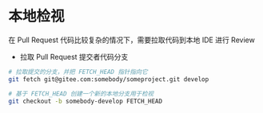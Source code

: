 # 本地检视

在 Pull Request 代码比较复杂的情况下，需要拉取代码到本地 IDE 进行 Review

- 拉取 Pull Request 提交者代码分支

```bash
# 拉取提交的分支，并把 FETCH_HEAD 指针指向它
git fetch git@gitee.com:somebody/someproject.git develop

# 基于 FETCH_HEAD 创建一个新的本地分支用于检视
git checkout -b somebody-develop FETCH_HEAD
```